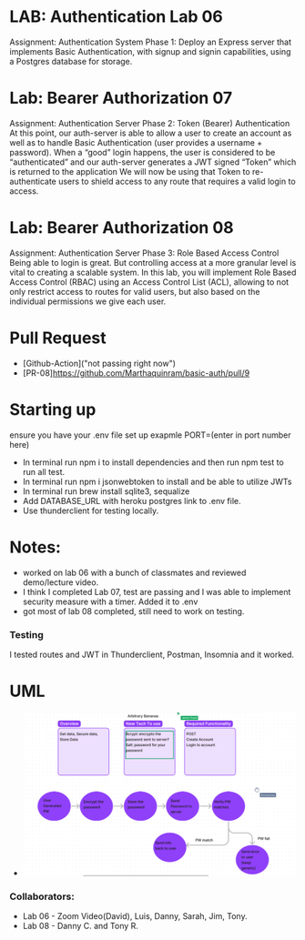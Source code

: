 # LAB: Authentication Lab 06
Assignment:
Authentication System Phase 1: Deploy an Express server that implements Basic Authentication, with signup and signin capabilities, using a Postgres database for storage.

# Lab: Bearer Authorization 07
Assignment:
Authentication Server Phase 2: Token (Bearer) Authentication
At this point, our auth-server is able to allow a user to create an account as well as to handle Basic Authentication (user provides a username + password). When a “good” login happens, the user is considered to be “authenticated” and our auth-server generates a JWT signed “Token” which is returned to the application
We will now be using that Token to re-authenticate users to shield access to any route that requires a valid login to access.

# Lab: Bearer Authorization 08
Assignment:
Authentication Server Phase 3: Role Based Access Control
Being able to login is great. But controlling access at a more granular level is vital to creating a scalable system. In this lab, you will implement Role Based Access Control (RBAC) using an Access Control List (ACL), allowing to not only restrict access to routes for valid users, but also based on the individual permissions we give each user.



# Pull Request
- [Github-Action]("not passing right now")
- [PR-08]<https://github.com/Marthaquinram/basic-auth/pull/9>


# Starting up
ensure you have your .env file set up
exapmle PORT=(enter in port number here)
- In terminal run npm i to install dependencies and then run npm test to run all test.
- In terminal run npm i jsonwebtoken to install and be able to utilize JWTs
- In terminal run brew install sqlite3, sequalize
- Add DATABASE_URL with heroku postgres link to .env file.
- Use thunderclient for testing locally.


# Notes:
- worked on lab 06 with a bunch of classmates and reviewed demo/lecture video.
- I think I completed Lab 07, test are passing and I was able to implement security measure with a timer. Added it to .env
- got most of lab 08 completed, still need to work on testing.

### Testing
I tested routes and JWT in Thunderclient, Postman, Insomnia and it worked.


# UML

- ![UML](./src//UML.png)

### Collaborators:
- Lab 06 - Zoom Video(David), Luis, Danny, Sarah, Jim, Tony.
- Lab 08 -  Danny C. and  Tony R.
